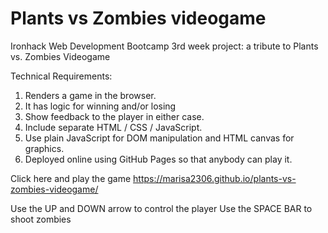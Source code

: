 # Plants vs Zombies videogame
Ironhack Web Development Bootcamp 3rd week project: a tribute to Plants vs. Zombies Videogame

Technical Requirements:

1. Renders a game in the browser.
2. It has logic for winning and/or losing
3. Show feedback to the player in either case.
4. Include separate HTML / CSS / JavaScript.
5. Use plain JavaScript for DOM manipulation and HTML canvas for graphics.
6. Deployed online using GitHub Pages so that anybody can play it.

Click here and play the game https://marisa2306.github.io/plants-vs-zombies-videogame/

Use the UP and DOWN arrow to control the player
Use the SPACE BAR to shoot zombies
